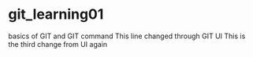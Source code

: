# git_learning01
basics of GIT and GIT command
This line changed through GIT UI 
This is the third change from UI again
